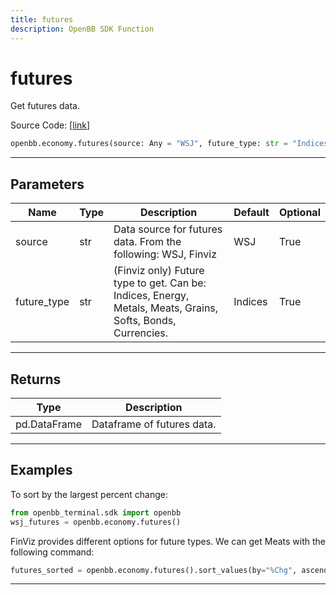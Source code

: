 ```yaml
---
title: futures
description: OpenBB SDK Function
---
```


# futures

Get futures data.

Source Code: [[link](https://github.com/OpenBB-finance/OpenBBTerminal/tree/main/openbb_terminal/economy/sdk_helpers.py#L8)]

```python
openbb.economy.futures(source: Any = "WSJ", future_type: str = "Indices")
```

---

## Parameters

| Name | Type | Description | Default | Optional |
| ---- | ---- | ----------- | ------- | -------- |
| source | str | Data source for futures data.  From the following: WSJ, Finviz | WSJ | True |
| future_type | str | (Finviz only) Future type to get.  Can be: Indices, Energy, Metals, Meats, Grains, Softs, Bonds, Currencies. | Indices | True |


---

## Returns

| Type | Description |
| ---- | ----------- |
| pd.DataFrame | Dataframe of futures data. |
---

## Examples

To sort by the largest percent change:
```python
from openbb_terminal.sdk import openbb
wsj_futures = openbb.economy.futures()
```


FinViz provides different options for future types.  We can get Meats with the following command:
```python
futures_sorted = openbb.economy.futures().sort_values(by="%Chg", ascending=False)
```

---

